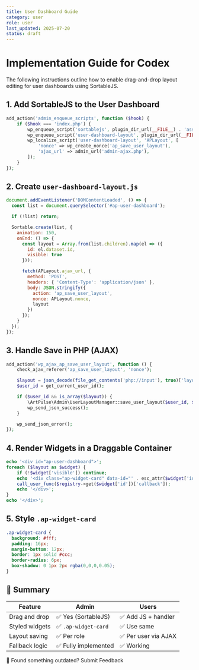 ```yaml
---
title: User Dashboard Guide
category: user
role: user
last_updated: 2025-07-20
status: draft
---
```


# Implementation Guide for Codex

The following instructions outline how to enable drag-and-drop layout editing for user dashboards using SortableJS.

## 1. Add SortableJS to the User Dashboard

```php
add_action('admin_enqueue_scripts', function ($hook) {
    if ($hook === 'index.php') {
        wp_enqueue_script('sortablejs', plugin_dir_url(__FILE__) . 'assets/libs/sortablejs/Sortable.min.js', [], '1.15.0', true);
        wp_enqueue_script('user-dashboard-layout', plugin_dir_url(__FILE__) . 'assets/js/user-dashboard-layout.js', ['sortablejs'], '1.0', true);
        wp_localize_script('user-dashboard-layout', 'APLayout', [
            'nonce' => wp_create_nonce('ap_save_user_layout'),
            'ajax_url' => admin_url('admin-ajax.php'),
        ]);
    }
});
```

## 2. Create `user-dashboard-layout.js`

```js
document.addEventListener('DOMContentLoaded', () => {
  const list = document.querySelector('#ap-user-dashboard');

  if (!list) return;

  Sortable.create(list, {
    animation: 150,
    onEnd: () => {
      const layout = Array.from(list.children).map(el => ({
        id: el.dataset.id,
        visible: true
      }));

      fetch(APLayout.ajax_url, {
        method: 'POST',
        headers: { 'Content-Type': 'application/json' },
        body: JSON.stringify({
          action: 'ap_save_user_layout',
          nonce: APLayout.nonce,
          layout
        })
      });
    }
  });
});
```

## 3. Handle Save in PHP (AJAX)

```php
add_action('wp_ajax_ap_save_user_layout', function () {
    check_ajax_referer('ap_save_user_layout', 'nonce');

    $layout = json_decode(file_get_contents('php://input'), true)['layout'] ?? [];
    $user_id = get_current_user_id();

    if ($user_id && is_array($layout)) {
        \ArtPulse\Admin\UserLayoutManager::save_user_layout($user_id, $layout);
        wp_send_json_success();
    }

    wp_send_json_error();
});
```

## 4. Render Widgets in a Draggable Container

```php
echo '<div id="ap-user-dashboard">';
foreach ($layout as $widget) {
    if (!$widget['visible']) continue;
    echo '<div class="ap-widget-card" data-id="' . esc_attr($widget['id']) . '">';
    call_user_func($registry->get($widget['id'])['callback']);
    echo '</div>';
}
echo '</div>';
```

## 5. Style `.ap-widget-card`

```css
.ap-widget-card {
  background: #fff;
  padding: 16px;
  margin-bottom: 12px;
  border: 1px solid #ccc;
  border-radius: 6px;
  box-shadow: 0 1px 2px rgba(0,0,0,0.05);
}
```

## 🧠 Summary

| Feature | Admin | Users |
| --- | --- | --- |
| Drag and drop | ✅ Yes (SortableJS) | ✅ Add JS + handler |
| Styled widgets | ✅ `.ap-widget-card` | ✅ Use same |
| Layout saving | ✅ Per role | ✅ Per user via AJAX |
| Fallback logic | ✅ Fully implemented | ✅ Working |

💬 Found something outdated? Submit Feedback
